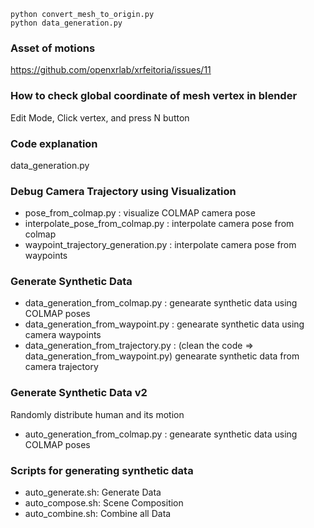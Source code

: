 ```
python convert_mesh_to_origin.py
python data_generation.py 
```

### Asset of motions 
https://github.com/openxrlab/xrfeitoria/issues/11


### How to check global coordinate of mesh vertex in blender 
Edit Mode, Click vertex, and press N button


### Code explanation
data_generation.py 

### Debug Camera Trajectory using Visualization 
* pose_from_colmap.py : visualize COLMAP camera pose
* interpolate_pose_from_colmap.py : interpolate camera pose from colmap
* waypoint_trajectory_generation.py : interpolate camera pose from waypoints 

### Generate Synthetic Data
* data_generation_from_colmap.py : genearate synthetic data using COLMAP poses
* data_generation_from_waypoint.py : genearate synthetic data using camera waypoints 
* data_generation_from_trajectory.py : (clean the code => data_generation_from_waypoint.py) genearate synthetic data from camera trajectory  


### Generate Synthetic Data v2 
Randomly distribute human and its motion 
* auto_generation_from_colmap.py : genearate synthetic data using COLMAP poses

### Scripts for generating synthetic data
* auto_generate.sh: Generate Data
* auto_compose.sh: Scene Composition 
* auto_combine.sh: Combine all Data